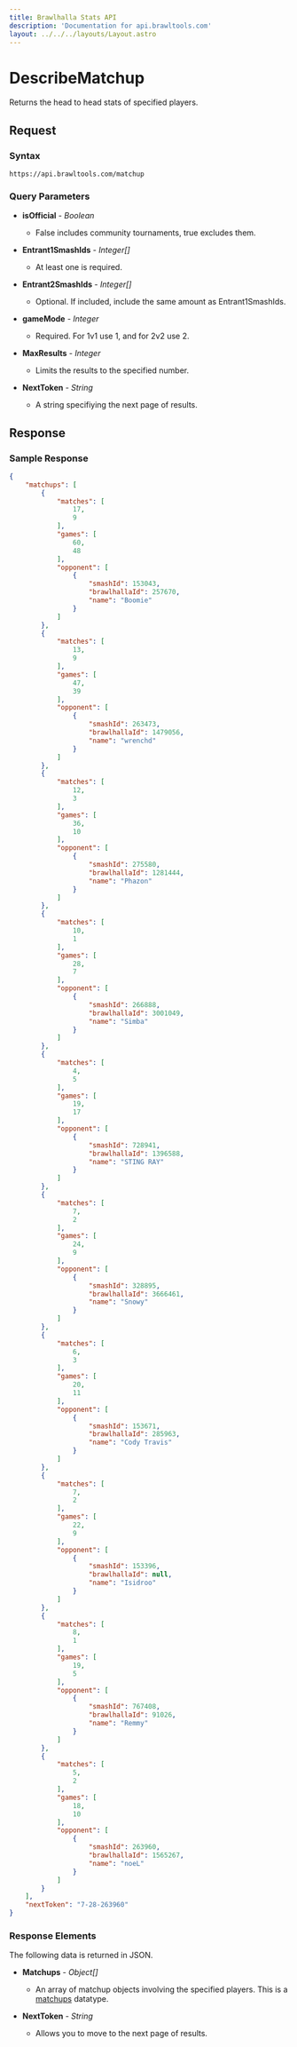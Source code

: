 ```yaml
---
title: Brawlhalla Stats API
description: 'Documentation for api.brawltools.com'
layout: ../../../layouts/Layout.astro
---
```


# DescribeMatchup

Returns the head to head stats of specified players.

## Request

### Syntax

```https://api.brawltools.com/matchup```

### Query Parameters

- **isOfficial** - *Boolean*
    - False includes community tournaments, true excludes them.

- **Entrant1SmashIds** - *Integer[]*
    - At least one is required.

- **Entrant2SmashIds** - *Integer[]*
    - Optional. If included, include the same amount as Entrant1SmashIds.

- **gameMode** - *Integer*
    - Required. For 1v1 use 1, and for 2v2 use 2.

- **MaxResults** - *Integer*
    - Limits the results to the specified number.

- **NextToken** - *String*
    - A string specifiying the next page of results.

## Response

### Sample Response

```json
{
    "matchups": [
        {
            "matches": [
                17,
                9
            ],
            "games": [
                60,
                48
            ],
            "opponent": [
                {
                    "smashId": 153043,
                    "brawlhallaId": 257670,
                    "name": "Boomie"
                }
            ]
        },
        {
            "matches": [
                13,
                9
            ],
            "games": [
                47,
                39
            ],
            "opponent": [
                {
                    "smashId": 263473,
                    "brawlhallaId": 1479056,
                    "name": "wrenchd"
                }
            ]
        },
        {
            "matches": [
                12,
                3
            ],
            "games": [
                36,
                10
            ],
            "opponent": [
                {
                    "smashId": 275580,
                    "brawlhallaId": 1281444,
                    "name": "Phazon"
                }
            ]
        },
        {
            "matches": [
                10,
                1
            ],
            "games": [
                28,
                7
            ],
            "opponent": [
                {
                    "smashId": 266888,
                    "brawlhallaId": 3001049,
                    "name": "Simba"
                }
            ]
        },
        {
            "matches": [
                4,
                5
            ],
            "games": [
                19,
                17
            ],
            "opponent": [
                {
                    "smashId": 728941,
                    "brawlhallaId": 1396588,
                    "name": "STING RAY"
                }
            ]
        },
        {
            "matches": [
                7,
                2
            ],
            "games": [
                24,
                9
            ],
            "opponent": [
                {
                    "smashId": 328895,
                    "brawlhallaId": 3666461,
                    "name": "Snowy"
                }
            ]
        },
        {
            "matches": [
                6,
                3
            ],
            "games": [
                20,
                11
            ],
            "opponent": [
                {
                    "smashId": 153671,
                    "brawlhallaId": 285963,
                    "name": "Cody Travis"
                }
            ]
        },
        {
            "matches": [
                7,
                2
            ],
            "games": [
                22,
                9
            ],
            "opponent": [
                {
                    "smashId": 153396,
                    "brawlhallaId": null,
                    "name": "Isidroo"
                }
            ]
        },
        {
            "matches": [
                8,
                1
            ],
            "games": [
                19,
                5
            ],
            "opponent": [
                {
                    "smashId": 767408,
                    "brawlhallaId": 91026,
                    "name": "Remmy"
                }
            ]
        },
        {
            "matches": [
                5,
                2
            ],
            "games": [
                18,
                10
            ],
            "opponent": [
                {
                    "smashId": 263960,
                    "brawlhallaId": 1565267,
                    "name": "noeL"
                }
            ]
        }
    ],
    "nextToken": "7-28-263960"
}
```

### Response Elements

The following data is returned in JSON.

- **Matchups** - *Object[]*
    - An array of matchup objects involving the specified players. This is a <a href="../../datatypes/matchup">matchups</a> datatype.

- **NextToken** - *String*
    - Allows you to move to the next page of results. 